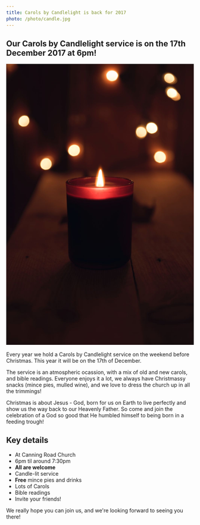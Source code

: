```yaml
---
title: Carols by Candlelight is back for 2017
photo: /photo/candle.jpg
---
```


## Our Carols by Candlelight service is on the 17th December 2017 at 6pm!

<img alt="Candles" src="/photo/candle.jpg" class="w-100 fr-l w-40-l">

Every year we hold a Carols by Candlelight service on the weekend before Christmas. This year it will be on the 17th of December.

The service is an atmospheric ocassion, with a mix of old and new carols, and bible readings. Everyone enjoys it a lot, we always have Christmassy snacks (mince pies, mulled wine), and we love to dress the church up in all the trimmings!

Christmas is about Jesus - God, born for us on Earth to live perfectly and show us the way back to our Heavenly Father. So come and join the celebration of a God so good that He humbled himself to being born in a feeding trough!

## Key details

 * At Canning Road Church
 * 6pm til around 7:30pm
 * **All are welcome**
 * Candle-lit service
 * **Free** mince pies and drinks
 * Lots of Carols
 * Bible readings
 * Invite your friends!
 
We really hope you can join us, and we're looking forward to seeing you there!